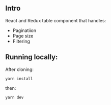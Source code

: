 ## Intro

React and Redux table component that handles:
- Paginatiion
- Page size
- Filtering

## Running locally:

After cloning:

```
yarn install
```

then:

```
yarn dev
```

